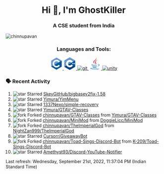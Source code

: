 <h1 align="center">Hi 👋, I'm GhostKiller</h1>
<h3 align="center">A CSE student from India</h3>

<p align="left"> <img src="https://komarev.com/ghpvc/?username=chinnupavan&label=Profile%20views&color=0e75b6&style=flat" alt="chinnupavan" /> </p>


<h3 align="center">Languages and Tools:</h3>
<p align="center"> <a href="https://www.cprogramming.com/" target="_blank"> <img src="https://raw.githubusercontent.com/devicons/devicon/master/icons/c/c-original.svg" alt="c" width="40" height="40"/> </a> <a href="https://www.w3schools.com/cpp/" target="_blank"> <img src="https://raw.githubusercontent.com/devicons/devicon/master/icons/cplusplus/cplusplus-original.svg" alt="cplusplus" width="40" height="40"/> </a> <a href="https://git-scm.com/" target="_blank"> <img src="https://www.vectorlogo.zone/logos/git-scm/git-scm-icon.svg" alt="git" width="40" height="40"/> </a> <a href="https://www.java.com" target="_blank"> <img src="https://raw.githubusercontent.com/devicons/devicon/master/icons/java/java-original.svg" alt="java" width="40" height="40"/> </a> <a href="https://unity.com/" target="_blank"> <img src="https://www.vectorlogo.zone/logos/unity3d/unity3d-icon.svg" alt="unity" width="40" height="40"/> </a> </p>

### 🗣 Recent Activity
<!--RECENT_ACTIVITY:start-->
1. ![star] Starred [SkeyGitHub/bigbasev2fix-1.58](https://github.com/SkeyGitHub/bigbasev2fix-1.58)
2. ![star] Starred [Yimura/YimMenu](https://github.com/Yimura/YimMenu)
3. ![star] Starred [1337Nexo/simple-recovery](https://github.com/1337Nexo/simple-recovery)
4. ![star] Starred [Yimura/GTAV-Classes](https://github.com/Yimura/GTAV-Classes)
5. ![fork] Forked [chinnupavan/GTAV-Classes](https://github.com/chinnupavan/GTAV-Classes) from [Yimura/GTAV-Classes](https://github.com/Yimura/GTAV-Classes)
6. ![fork] Forked [chinnupavan/MiniMod](https://github.com/chinnupavan/MiniMod) from [DoggieLicc/MiniMod](https://github.com/DoggieLicc/MiniMod)
7. ![fork] Forked [chinnupavan/TheImperialGod](https://github.com/chinnupavan/TheImperialGod) from [NightZan999/TheImperialGod](https://github.com/NightZan999/TheImperialGod)
8. ![star] Starred [Cursorr/GiveawayBot](https://github.com/Cursorr/GiveawayBot)
9. ![fork] Forked [chinnupavan/Toad-Sings-Discord-Bot](https://github.com/chinnupavan/Toad-Sings-Discord-Bot) from [K-209/Toad-Sings-Discord-Bot](https://github.com/K-209/Toad-Sings-Discord-Bot)
10. ![star] Starred [Amethyst93/Discord-YouTube-Notifier](https://github.com/Amethyst93/Discord-YouTube-Notifier)
<!--RECENT_ACTIVITY:end-->
<!--RECENT_ACTIVITY:last_update-->
Last refresh: Wednesday, September 21st, 2022, 11:37:04 PM (Indian Standard Time)
<!--RECENT_ACTIVITY:last_update_end-->

<!-- Badges -->
[issueOpened]: https://cdn.jsdelivr.net/gh/Readme-Workflows/Readme-Icons@main/icons/octicons/IssueOpenedOld.svg
[issueClosed]: https://cdn.jsdelivr.net/gh/Readme-Workflows/Readme-Icons@main/icons/octicons/IssueClosedOld.svg

[prOpened]: https://cdn.jsdelivr.net/gh/Readme-Workflows/Readme-Icons@main/icons/octicons/PullRequestOpened.svg
[prClosed]: https://cdn.jsdelivr.net/gh/Readme-Workflows/Readme-Icons@main/icons/octicons/PullRequestClosed.svg
[prMerged]: https://cdn.jsdelivr.net/gh/Readme-Workflows/Readme-Icons@main/icons/octicons/PullRequestMerged.svg

[comment]: https://cdn.jsdelivr.net/gh/Readme-Workflows/Readme-Icons@main/icons/octicons/Comment.svg

[changesRequested]: https://cdn.jsdelivr.net/gh/Readme-Workflows/Readme-Icons@main/icons/octicons/RequestedChanges.svg
[approved]: https://cdn.jsdelivr.net/gh/Readme-Workflows/Readme-Icons@main/icons/octicons/ApprovedChanges.svg

[repoCreated]: https://cdn.jsdelivr.net/gh/Readme-Workflows/Readme-Icons@main/icons/octicons/Repository.svg
[release]: https://cdn.jsdelivr.net/gh/Readme-Workflows/Readme-Icons@main/icons/octicons/Release.svg
[star]: https://cdn.jsdelivr.net/gh/Readme-Workflows/Readme-Icons@main/icons/octicons/StarredRepository.svg
[wiki]: https://cdn.jsdelivr.net/gh/Readme-Workflows/Readme-Icons@main/icons/octicons/Wiki.svg
[fork]: https://cdn.jsdelivr.net/gh/Readme-Workflows/Readme-Icons@main/icons/octicons/ForkedRepository.svg
[people]: https://cdn.jsdelivr.net/gh/Readme-Workflows/Readme-Icons@main/icons/octicons/People.svg
